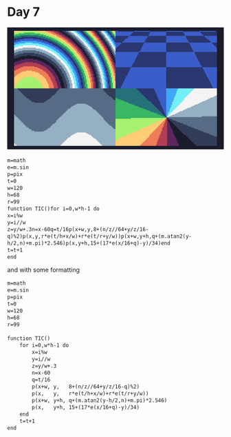 # Day 7
![The screen is divided into quarters. The first shows a moving pattern of twisting coloured bars. The second is a chequerboard in 3d scrolling towards the viewer. The third is some horizontally scrolling sine waves, and the last is a spinning circular colour wheel](./day07.gif)
```
m=math
e=m.sin
p=pix
t=0
w=120
h=68
r=99
function TIC()for i=0,w*h-1 do
x=i%w
y=i//w
z=y/w+.3n=x-60q=t/16p(x+w,y,8+(n/z//64+y/z/16-q)%2)p(x,y,r*e(t/h+x/w)+r*e(t/r+y/w))p(x+w,y+h,q+(m.atan2(y-h/2,n)+m.pi)*2.546)p(x,y+h,15+(17*e(x/16+q)-y)/34)end
t=t+1
end
```

and with some formatting

```
m=math
e=m.sin
p=pix
t=0
w=120
h=68
r=99

function TIC()
    for i=0,w*h-1 do
        x=i%w
        y=i//w
        z=y/w+.3
        n=x-60
        q=t/16
        p(x+w, y,   8+(n/z//64+y/z/16-q)%2)
        p(x,   y,   r*e(t/h+x/w)+r*e(t/r+y/w))
        p(x+w, y+h, q+(m.atan2(y-h/2,n)+m.pi)*2.546)
        p(x,   y+h, 15+(17*e(x/16+q)-y)/34)
    end
    t=t+1
end
```